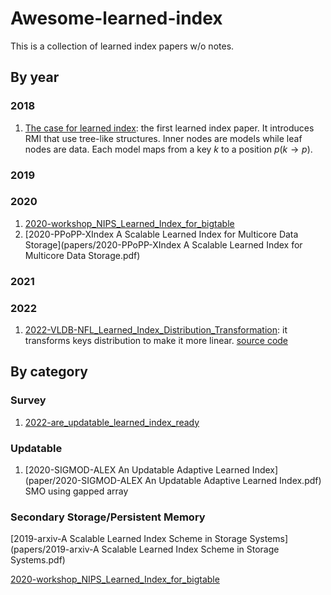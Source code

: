 # Awesome-learned-index
This is a collection of learned index papers w/o notes.



##  By year

### 2018

1. [The case for learned index](papers/2018-google-learned-index.pdf): the first learned index paper. It introduces RMI that use tree-like structures. Inner nodes are models while leaf nodes are data. Each model maps from a key $k$ to a position $p$($k\rightarrow p$).

### 2019

### 2020

1. [2020-workshop_NIPS_Learned_Index_for_bigtable](papers/2020-workshop_NIPS_Learned_Index_for_bigtable.pdf)
2. [2020-PPoPP-XIndex A Scalable Learned Index for Multicore Data Storage](papers/2020-PPoPP-XIndex A Scalable Learned Index for Multicore Data Storage.pdf)



### 2021



### 2022



1. [2022-VLDB-NFL_Learned_Index_Distribution_Transformation](papers/2022-VLDB-NFL_Learned_Index_Distribution_Transformation.pdf): it transforms keys distribution to make it more linear. [source code](https://github.com/luffy06/NFL)



## By category

### Survey

1. [2022-are_updatable_learned_index_ready](papers/2022-are_updatable_learned_index_ready.pdf)



### Updatable

1. [2020-SIGMOD-ALEX An Updatable Adaptive Learned Index](paper/2020-SIGMOD-ALEX An Updatable Adaptive Learned Index.pdf) SMO using gapped array



### Secondary Storage/Persistent Memory

[2019-arxiv-A Scalable Learned Index Scheme in Storage Systems](papers/2019-arxiv-A Scalable Learned Index Scheme in Storage Systems.pdf)



[2020-workshop_NIPS_Learned_Index_for_bigtable](papers/2020-workshop_NIPS_Learned_Index_for_bigtable.pdf)





